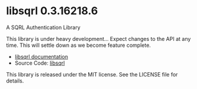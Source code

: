 # libsqrl 0.3.16218.6

A SQRL Authentication Library

This library is under heavy development... Expect changes to the API at any time.  This will settle down as we become feature complete.

* [libsqrl documentation](https://sqrlid.com/libsqrl)
* Source Code: [libsqrl](https://github.com/Novators/libsqrl)

This library is released under the MIT license.  See the LICENSE file for details.
